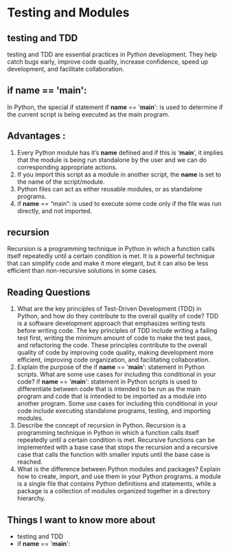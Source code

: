 # Testing and Modules

## testing and TDD
testing and TDD are essential practices in Python development. They help catch bugs early, improve code quality, increase confidence, speed up development, and facilitate collaboration.
## if __name__ == '__main__':
In Python, the special if statement if __name__ == '__main__': is used to determine if the current script is being executed as the main program.

## Advantages : 

1. Every Python module has it’s __name__ defined and if this is ‘__main__’, it implies that the module is being run standalone by the user and we can do corresponding appropriate actions.
2. If you import this script as a module in another script, the __name__ is set to the name of the script/module.
3. Python files can act as either reusable modules, or as standalone programs.
4. if __name__ == “main”: is used to execute some code only if the file was run directly, and not imported.

## recursion
Recursion is a programming technique in Python in which a function calls itself repeatedly until a certain condition is met.
It is a powerful technique that can simplify code and make it more elegant, but it can also be less efficient than non-recursive solutions in some cases.

## Reading Questions
1. What are the key principles of Test-Driven Development (TDD) in Python, and how do they contribute to the overall quality of code?
TDD is a software development approach that emphasizes writing tests before writing code. The key principles of TDD include writing a failing test first, writing the minimum amount of code to make the test pass, and refactoring the code. These principles contribute to the overall quality of code by improving code quality, making development more efficient, improving code organization, and facilitating collaboration.
2. Explain the purpose of the if __name__ == '__main__': statement in Python scripts. What are some use cases for including this conditional in your code?
if __name__ == '__main__': statement in Python scripts is used to differentiate between code that is intended to be run as the main program and code that is intended to be imported as a module into another program. Some use cases for including this conditional in your code include executing standalone programs, testing, and importing modules.
3. Describe the concept of recursion in Python.
Recursion is a programming technique in Python in which a function calls itself repeatedly until a certain condition is met.
Recursive functions can be implemented with a base case that stops the recursion and a recursive case that calls the function with smaller inputs until the base case is reached.
4. What is the difference between Python modules and packages? Explain how to create, import, and use them in your Python programs.
a module is a single file that contains Python definitions and statements, while a package is a collection of modules organized together in a directory hierarchy.

## Things I want to know more about
* testing and TDD
* if __name__ == '__main__':
